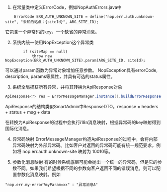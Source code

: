 
1. 在常量类中定义ErrorCode，例如NopAuthErrors.java中
```
    ErrorCode ERR_AUTH_UNKNOWN_SITE = define("nop.err.auth.unknown-site", "未知的站点：{siteId}", ARG_SITE_ID);
```
它包含一个异常码的key，一个缺省的异常消息。

2. 系统内统一使用NopException这个异常类
```
        if (siteMap == null)
            throw new NopException(ERR_AUTH_UNKNOWN_SITE).param(ARG_SITE_ID, siteId);
```
可以通过param函数为异常对象增加任意参数。
NopException具有errorCode, description, params等属性，并具有可选的status属性。


3. 系统全局捕获所有异常，并将其转换为ApiResponse对象
```java
ApiResponse<?> res = ErrorMessageManager.instance().buildErrorResponse(request, error);
```
ApiResponse的结构类似SmartAdmin中ResponseDTO。response = headers + status + msg + data

在转换为ApiResponse的过程中会执行i18n消息映射，根据异常码的key映射得到国际化消息。

4. 异常码映射
ErrorMessageManager构造ApiResponse的过程中，会将内部异常码映射为外部异常码。比如客户对返回的异常码可能有统一规范要求。例如将 nop.err.auth.unknown-site 映射为 10010等。

5. 参数化消息映射
有的时候系统底层可能会抛出一个统一的异常码，但是它的参数不同。如果我们希望根据不同的参数向客户返回不同的错误消息，则可以配置参数化消息映射。例如
````
"nop.err.my-error?myParam=xx" : "异常消息A"
````